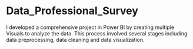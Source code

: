 # Data_Professional_Survey
I developed a comprehensive project in Power BI by creating multiple Visuals to analyze the data. This process involved several stages including data preprocessing,  data cleaning and data visualization.
